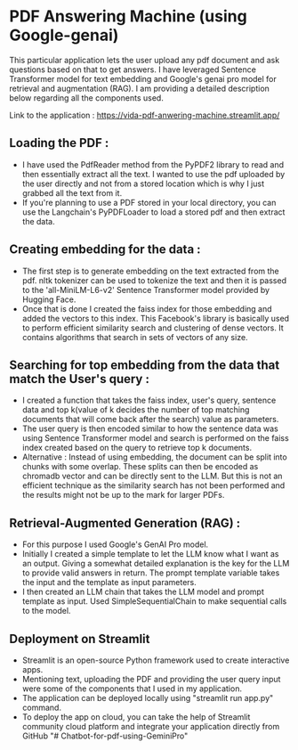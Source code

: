# PDF Answering Machine (using Google-genai)
This particular application lets the user upload any pdf document and ask questions based on that to get answers. I have leveraged Sentence Transformer model for text embedding and Google's genai pro model for retrieval and augmentation (RAG). I am providing a detailed description below regarding all the components used. 

Link to the application : https://vida-pdf-anwering-machine.streamlit.app/

## Loading the PDF :  
- I have used the PdfReader method from the PyPDF2 library to read and then essentially extract all the text. I wanted to use the pdf uploaded by the user directly and not from a stored location which is why I just grabbed all the text from it. 
- If you're planning to use a PDF stored in your local directory, you can use the Langchain's PyPDFLoader to load a stored pdf and then extract the data.

## Creating embedding for the data :
- The first step is to generate embedding on the text extracted from the pdf. nltk tokenizer can be used to tokenize the text and then it is passed to the 'all-MiniLM-L6-v2' Sentence Transformer model provided by Hugging Face.
- Once that is done I created the faiss index for those embedding and added the vectors to this index. This Facebook's library is basically used to perform efficient similarity search and clustering of dense vectors. It contains algorithms that search in sets of vectors of any size.

## Searching for top embedding from the data that match the User's query :
- I created a function that takes the faiss index, user's query, sentence data and top k(value of k decides the number of top matching documents that will come back after the search) value as parameters.
- The user query is then encoded similar to how the sentence data was using Sentence Transformer model and search is performed on the faiss index created based on the query to retrieve top k documents.
- Alternative : Instead of using embedding, the document can be split into chunks with some overlap. These splits can then be encoded as chromadb vector and can be directly sent to the LLM. But this is not an efficient technique as the similarity search has not been performed and the results might not be up to the mark for larger PDFs.

## Retrieval-Augmented Generation (RAG) :
- For this purpose I used Google's GenAI Pro model.
- Initially I created a simple template to let the LLM know what I want as an output. Giving a somewhat detailed explanation is the key for the LLM to provide valid answers in return. The prompt template variable takes the input and the template as input parameters.
- I then created an LLM chain that takes the LLM model and prompt template as input. Used SimpleSequentialChain to make sequential calls to the model. 

## Deployment on Streamlit
- Streamlit is an open-source Python framework used to create interactive apps.
- Mentioning text, uploading the PDF and providing the user query input were some of the components that I used in my application.
- The application can be deployed locally using "streamlit run app.py" command.
- To deploy the app on cloud, you can take the help of Streamlit community cloud platform and integrate your application directly from GitHub 
"# Chatbot-for-pdf-using-GeminiPro" 
